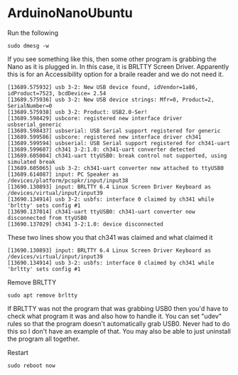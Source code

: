 # ArduinoNanoUbuntu

Run the following
```
sudo dmesg -w
```

If you see something like this, then some other program is grabbing the Nano as it is plugged in. In this case, it is BRLTTY Screen Driver. Apparently this is for an Accessibility option for a braile reader and we do not need it.
```
[13689.575932] usb 3-2: New USB device found, idVendor=1a86, idProduct=7523, bcdDevice= 2.54
[13689.575936] usb 3-2: New USB device strings: Mfr=0, Product=2, SerialNumber=0
[13689.575938] usb 3-2: Product: USB2.0-Ser!
[13689.598429] usbcore: registered new interface driver usbserial_generic
[13689.598437] usbserial: USB Serial support registered for generic
[13689.599586] usbcore: registered new interface driver ch341
[13689.599594] usbserial: USB Serial support registered for ch341-uart
[13689.599607] ch341 3-2:1.0: ch341-uart converter detected
[13689.605004] ch341-uart ttyUSB0: break control not supported, using simulated break
[13689.605065] usb 3-2: ch341-uart converter now attached to ttyUSB0
[13689.614087] input: PC Speaker as /devices/platform/pcspkr/input/input38
[13690.130893] input: BRLTTY 6.4 Linux Screen Driver Keyboard as /devices/virtual/input/input39
[13690.134914] usb 3-2: usbfs: interface 0 claimed by ch341 while 'brltty' sets config #1
[13690.137014] ch341-uart ttyUSB0: ch341-uart converter now disconnected from ttyUSB0
[13690.137029] ch341 3-2:1.0: device disconnected
```

These two lines show you that ch341 was claimed and what claimed it
```
[13690.130893] input: BRLTTY 6.4 Linux Screen Driver Keyboard as /devices/virtual/input/input39
[13690.134914] usb 3-2: usbfs: interface 0 claimed by ch341 while 'brltty' sets config #1
```

Remove BRLTTY
```
sudo apt remove brltty
```

If BRLTTY was not the program that was grabbing USB0 then you'd have to check what program it was and also how to handle it. You can set "udev" rules so that the program doesn't automatically grab USB0. Never had to do this so I don't have an example of that. You may also be able to just uninstall the program all together.


Restart
```
sudo reboot now
```
